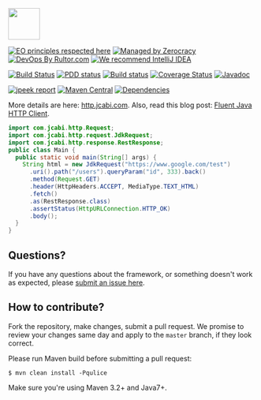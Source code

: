 <img src="http://img.jcabi.com/logo-square.png" width="64px" height="64px" />

[![EO principles respected here](https://cdn.rawgit.com/yegor256/elegantobjects.github.io/master/badge.svg)](http://www.elegantobjects.org)
[![Managed by Zerocracy](https://www.0crat.com/badge/C3RUBL5H9.svg)](https://www.0crat.com/p/C3RUBL5H9)
[![DevOps By Rultor.com](http://www.rultor.com/b/jcabi/jcabi-http)](http://www.rultor.com/p/jcabi/jcabi-http)
[![We recommend IntelliJ IDEA](http://www.elegantobjects.org/intellij-idea.svg)](https://www.jetbrains.com/idea/)

[![Build Status](https://travis-ci.org/jcabi/jcabi-http.svg?branch=master)](https://travis-ci.org/jcabi/jcabi-http)
[![PDD status](http://www.0pdd.com/svg?name=jcabi/jcabi-http)](http://www.0pdd.com/p?name=jcabi/jcabi-http)
[![Build status](https://ci.appveyor.com/api/projects/status/a87rxtuvvek647fs/branch/master?svg=true)](https://ci.appveyor.com/project/yegor256/jcabi-http/branch/master)
[![Coverage Status](https://coveralls.io/repos/jcabi/jcabi-http/badge.svg?branch=__rultor&service=github)](https://coveralls.io/github/jcabi/jcabi-http?branch=__rultor)
[![Javadoc](https://javadoc.io/badge/com.jcabi/jcabi-http.svg)](http://www.javadoc.io/doc/com.jcabi/jcabi-http)

[![jpeek report](http://i.jpeek.org/com.jcabi/jcabi-http/badge.svg)](http://i.jpeek.org/com.jcabi/jcabi-http/)
[![Maven Central](https://maven-badges.herokuapp.com/maven-central/com.jcabi/jcabi-http/badge.svg)](https://maven-badges.herokuapp.com/maven-central/com.jcabi/jcabi-http)
[![Dependencies](https://www.versioneye.com/user/projects/561a9e01a193340f32000eab/badge.svg?style=flat)](https://www.versioneye.com/user/projects/561a9e01a193340f32000eab)

More details are here: [http.jcabi.com](http://http.jcabi.com/index.html).
Also, read this blog post: [Fluent Java HTTP Client](http://www.yegor256.com/2014/04/11/jcabi-http-intro.html).

```java
import com.jcabi.http.Request;
import com.jcabi.http.request.JdkRequest;
import com.jcabi.http.response.RestResponse;
public class Main {
  public static void main(String[] args) {
    String html = new JdkRequest("https://www.google.com/test")
      .uri().path("/users").queryParam("id", 333).back()
      .method(Request.GET)
      .header(HttpHeaders.ACCEPT, MediaType.TEXT_HTML)
      .fetch()
      .as(RestResponse.class)
      .assertStatus(HttpURLConnection.HTTP_OK)
      .body();
  }
}
```

## Questions?

If you have any questions about the framework, or something doesn't work as expected,
please [submit an issue here](https://github.com/jcabi/jcabi-http/issues/new).

## How to contribute?

Fork the repository, make changes, submit a pull request.
We promise to review your changes same day and apply to
the `master` branch, if they look correct.

Please run Maven build before submitting a pull request:

```
$ mvn clean install -Pqulice
```

Make sure you're using Maven 3.2+ and Java7+.
